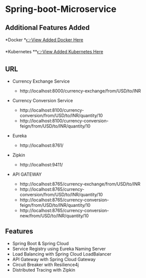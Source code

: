 
# Spring-boot-Microservice

## Additional Features Added 
*Docker 
  *[👉View Added Docker Here](https://github.com/MBeattie02/Spring-boot-Microservice/tree/main/Added%20Docker) 

*Kubernetes
  **[👉View Added Kubernetes Here](https://github.com/MBeattie02/Spring-boot-Microservice/tree/main/Added%20Docker) 


## URL

* Currency Exchange Service
   * http://localhost:8000/currency-exchange/from/USD/to/INR

* Currency Conversion Service
  * http://localhost:8100/currency-conversion/from/USD/to/INR/quantity/10
  * http://localhost:8100/currency-conversion-feign/from/USD/to/INR/quantity/10

* Eureka
  * http://localhost:8761/

* Zipkin
  * http://localhost:9411/

* API GATEWAY
  * http://localhost:8765/currency-exchange/from/USD/to/INR
  * http://localhost:8765/currency-conversion/from/USD/to/INR/quantity/10
  * http://localhost:8765/currency-conversion-feign/from/USD/to/INR/quantity/10
  * http://localhost:8765/currency-conversion-new/from/USD/to/INR/quantity/10
## Features

 - Spring Boot & Spring Cloud
 - Service Registry using Eureka Naming Server
 - Load Balancing with Spring Cloud LoadBalancer 
 - API Gateway with Spring Cloud Gateway
 - Circuit Breaker with Resilience4j 
 - Distributed Tracing with Zipkin

